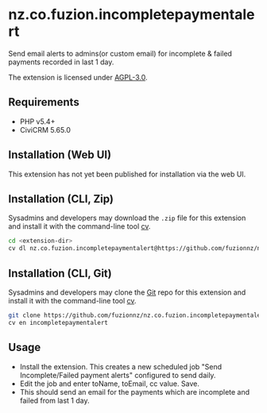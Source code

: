 # nz.co.fuzion.incompletepaymentalert

Send email alerts to admins(or custom email) for incomplete & failed payments recorded in last 1 day.

The extension is licensed under [AGPL-3.0](LICENSE.txt).

## Requirements

* PHP v5.4+
* CiviCRM 5.65.0

## Installation (Web UI)

This extension has not yet been published for installation via the web UI.

## Installation (CLI, Zip)

Sysadmins and developers may download the `.zip` file for this extension and
install it with the command-line tool [cv](https://github.com/civicrm/cv).

```bash
cd <extension-dir>
cv dl nz.co.fuzion.incompletepaymentalert@https://github.com/fuzionnz/nz.co.fuzion.incompletepaymentalert/archive/master.zip
```

## Installation (CLI, Git)

Sysadmins and developers may clone the [Git](https://en.wikipedia.org/wiki/Git) repo for this extension and
install it with the command-line tool [cv](https://github.com/civicrm/cv).

```bash
git clone https://github.com/fuzionnz/nz.co.fuzion.incompletepaymentalert.git
cv en incompletepaymentalert
```

## Usage

- Install the extension. This creates a new scheduled job "Send Incomplete/Failed payment alerts" configured to send daily.
- Edit the job and enter toName, toEmail, cc value. Save.
- This should send an email for the payments which are incomplete and failed from last 1 day.

